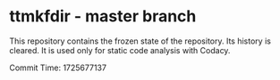 # ttmkfdir - master branch

This repository contains the frozen state of the repository.
Its history is cleared. It is used only for static code
analysis with Codacy.

Commit Time: 1725677137